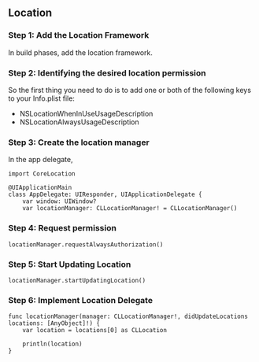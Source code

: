 ## Location

### Step 1: Add the Location Framework

In build phases, add the location framework.

### Step 2: Identifying the desired location permission

So the first thing you need to do is to add one or both of the following keys to your Info.plist file:

- NSLocationWhenInUseUsageDescription
- NSLocationAlwaysUsageDescription

### Step 3: Create the location manager

In the app delegate,

```
import CoreLocation

@UIApplicationMain
class AppDelegate: UIResponder, UIApplicationDelegate {
    var window: UIWindow?
    var locationManager: CLLocationManager! = CLLocationManager()

```

### Step 4: Request permission

```
locationManager.requestAlwaysAuthorization()
```

### Step 5: Start Updating Location

```
locationManager.startUpdatingLocation()
```

### Step 6: Implement Location Delegate

```
func locationManager(manager: CLLocationManager!, didUpdateLocations locations: [AnyObject]!) {
    var location = locations[0] as CLLocation
    
    println(location)
}
```

